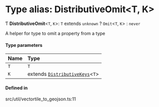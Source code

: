 # Type alias: DistributiveOmit\<T, K\>

Ƭ **DistributiveOmit**\<`T`, `K`\>: `T` extends `unknown` ? `Omit`\<`T`, `K`\> : `never`

A helper for type to omit a property from a type

#### Type parameters

| Name | Type |
| :------ | :------ |
| `T` | `T` |
| `K` | extends [`DistributiveKeys`](DistributiveKeys.md)\<`T`\> |

#### Defined in

src/util/vectortile_to_geojson.ts:11
